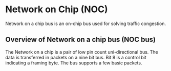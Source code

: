 # Network on Chip (NOC)
Network on a chip bus is an on-chip bus used for solving traffic congestion.

## Overview of Network on a chip bus (NOC bus)
The Network on a chip is a pair of low pin count uni-directional bus. The data is transferred in packets on a nine bit bus. Bit 8 is a control bit indicating a framing byte. The bus supports a few basic packets.
